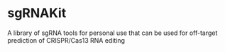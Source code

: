 # sgRNAKit
A library of sgRNA tools for personal use that can be used for off-target prediction of CRISPR/Cas13 RNA editing
